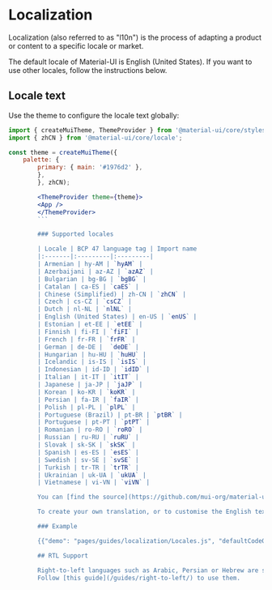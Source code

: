 # Localization

<p class="description">Localization (also referred to as "l10n") is the process of adapting a product or content to a specific locale or market.</p>

The default locale of Material-UI is English (United States). If you want to use other locales, follow the instructions below.

## Locale text

Use the theme to configure the locale text globally:

```jsx
import { createMuiTheme, ThemeProvider } from '@material-ui/core/styles';
import { zhCN } from '@material-ui/core/locale';

const theme = createMuiTheme({
	palette: {
		primary: { main: '#1976d2' },
		},
		}, zhCN);

		<ThemeProvider theme={theme}>
		<App />
		</ThemeProvider>
		```

		### Supported locales

		| Locale | BCP 47 language tag | Import name
		|:-------|:---------|:---------|
		| Armenian | hy-AM | `hyAM` |
		| Azerbaijani | az-AZ | `azAZ` |
		| Bulgarian | bg-BG | `bgBG` |
		| Catalan | ca-ES | `caES` |
		| Chinese (Simplified) | zh-CN | `zhCN` |
		| Czech | cs-CZ | `csCZ` |
		| Dutch | nl-NL | `nlNL` |
		| English (United States) | en-US | `enUS` |
		| Estonian | et-EE | `etEE` |
		| Finnish | fi-FI | `fiFI` |
		| French | fr-FR | `frFR` |
		| German | de-DE |  `deDE` |
		| Hungarian | hu-HU | `huHU` |
		| Icelandic | is-IS | `isIS` |
		| Indonesian | id-ID | `idID` |
		| Italian | it-IT | `itIT` |
		| Japanese | ja-JP | `jaJP` |
		| Korean | ko-KR | `koKR` |
		| Persian | fa-IR | `faIR` |
		| Polish | pl-PL | `plPL` |
		| Portuguese (Brazil) | pt-BR | `ptBR` |
		| Portuguese | pt-PT | `ptPT` |
		| Romanian | ro-RO | `roRO` |
		| Russian | ru-RU | `ruRU` |
		| Slovak | sk-SK | `skSK` |
		| Spanish | es-ES | `esES` |
		| Swedish | sv-SE | `svSE` |
		| Turkish | tr-TR | `trTR` |
		| Ukrainian | uk-UA | `ukUA` |
		| Vietnamese | vi-VN | `viVN` |

		You can [find the source](https://github.com/mui-org/material-ui/blob/master/packages/material-ui/src/locale/index.js) in the GitHub repository.

		To create your own translation, or to customise the English text, copy this file to your project, make any changes needed and import the locale from there. (Please do consider contributing new translations back to Material-UI by opening a pull request.)

		### Example

		{{"demo": "pages/guides/localization/Locales.js", "defaultCodeOpen": false}}

		## RTL Support

		Right-to-left languages such as Arabic, Persian or Hebrew are supported.
		Follow [this guide](/guides/right-to-left/) to use them.
